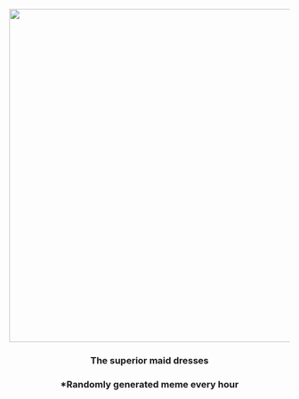 <p align="center">
        <img src="https://i.redd.it/gownnexuhzr91.jpg" width="600" height="600">
        </p>
        <h3 align="center">The superior maid dresses</h3>
        <h3 align="center">*Randomly generated meme every hour</h3>
    